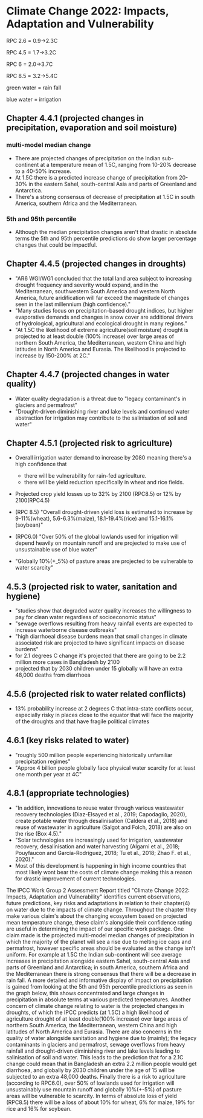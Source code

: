# Climate Change 2022: Impacts, Adaptation and Vulnerability

RPC 2.6 = 0.9->2.3C

RPC 4.5 = 1.7->3.2C

RPC 6 = 2.0->3.7C

RPC 8.5 = 3.2->5.4C

green water = rain fall 

blue water = irrigation


## Chapter 4.4.1 (projected changes in precipitation, evaporation and soil moisture)

### multi-model median change

- There are projected changes of precipitation on the Indian sub-continent at a
  temperature mean of 1.5C, ranging from 10-20% decrease to a 40-50% increase.
- At 1.5C there is a predicted increase change of precipitation from 20-30% in
  the eastern Sahel, south-central Asia and parts of Greenland and Antarctica.
- There's a strong consensus of decrease of precipitation at 1.5C in south
  America, southern Africa and the Mediterranean.

### 5th and 95th percentile

- Although the median precipitation changes aren't that drastic in absolute
  terms the 5th and 95th percentile predictions do show larger percentage
  changes that could be impactful.


## Chapter 4.4.5 (projected changes in droughts)

- "AR6 WGI/WG1 concluded that the total land area subject to increasing drought
  frequency and severity would expand, and in the Mediterranean, southwestern
  South America and western North America, future aridification will far exceed
  the magnitude of changes seen in the last millennium (high confidence)."
- "Many studies focus on precipitation-based drought indices, but higher
  evaporative demands and changes in snow cover are additional drivers of
  hydrological, agricultural and ecological drought in many regions."
- "At 1.5C the likelihood of extreme agriculture(soil moisture)
  drought is projected to at least double (100% increase) over large areas of
  northern South America, the Mediterranean, western China and high latitudes
  in North America and Eurasia. The likelihood is projected to increase by
  150-200% at 2C."


## Chapter 4.4.7 (projected changes in water quality)

- Water quality degradation is a threat due to "legacy contaminant's in
  glaciers and permafrost"
- "Drought-driven diminishing river and  lake levels and continued water
  abstraction for irrigation may contribute to the salinisation of soil and
  water"


## Chapter 4.5.1 (projected risk to agriculture)

- Overall irrigation water demand to increase by 2080 meaning there's a high
  confidence that 
  - there will be vulnerability for rain-fed agriculture. 
  - there will be yield reduction specifically in wheat and rice fields.

- Projected crop yield losses up to 32% by 2100 (RPC8.5) or 12% by 2100(RPC4.5)
- (RPC 8.5) "Overall drought-driven yield loss is estimated to increase by
  9-11%(wheat), 5.6-6.3%(maize), 18.1-19.4%(rice) and 15.1-16.1%(soybean)"
- (RPC6.0) "Over 50% of the global lowlands used for irrigation will depend
  heavily on mountain runoff and are projected to make use of unsustainable use
  of blue water"
- "Globally 10%(+_5%) of pasture areas are projected to be vulnerable to water
  scarcity"


## 4.5.3 (projected risk to water, sanitation and hygiene)

- "studies show that degraded water quality increases the willingness to pay
  for clean water regardless of socioeconomic status"
- "sewage overflows resulting from heavy rainfall events are expected to
  increase waterborne disease outbreaks"
- "high diarrhoeal disease burdens mean that small changes in climate
  associated risk are projected to have significant impacts on disease burdens"
- for 2.1 degrees C change it's projected that there are going to be 2.2
  million more cases in Bangladesh by 2100
- projected that by 2030 children under 15 globally will have an extra 48,000
  deaths from diarrhoea 


## 4.5.6 (projected risk to water related conflicts)

- 13% probability increase at 2 degrees C that intra-state conflicts occur,
  especially risky in places close to the equator that will face the majority
  of the droughts and that have fragile political climates


## 4.6.1 (key risks related to water)

- "roughly 500 million people experiencing historically unfamiliar
  precipitation regimes"
- "Approx 4 billion people globally face physical water scarcity for at least one month per year at 4C" 



## 4.8.1 (appropriate technologies)

- "In addition, innovations to reuse water through various wastewater recovery
  technologies (Diaz-Elsayed et al., 2019; Capodaglio, 2020), create potable
  water through desalinisation (Caldera et al., 2018) and reuse of wastewater
  in agriculture (Salgot and Folch, 2018) are also on the rise (Box 4.5)."
- "Solar technologies are increasingly used for irrigation, wastewater
  recovery, desalinisation and water harvesting (Algarni et al., 2018;
  Pouyfaucon and García-Rodríguez, 2018; Tu et al., 2018; Zhao F. et al.,
  2020)."
- Most of this development is happening in high income countries that most
  likely wont bear the costs of climate change making this a reason for drastic
  improvement of current technologies.



The IPCC Work Group 2 Assessment Report titled "Climate Change 2022: Impacts,
Adaptation and Vulnerability" identifies current observations, future
predictions, key risks and adaptations in relation to their chapter(4) on water
due to the impacts of climate change. Throughout the chapter they make various
claim's about the changing ecosystem based on projected mean temperature
change, these claim's alongside their confidence rating are useful in
determining the impact of our specific work package. One claim made is the
projected multi-model median changes of precipitation in which the majority of
the planet will see a rise due to melting ice caps and permafrost, however
specific areas should be evaluated as the change isn't uniform. For example at
1.5C the Indian sub-continent will see average increases in precipitation
alongside eastern Sahel, south-central Asia and parts of Greenland and
Antarctica; in south America, southern Africa and the Mediterranean there is
strong consensus that there will be a decrease in rain fall. A more detailed
and informative display of impact on precipitation is gained from looking at
the 5th and 95th percentile predictions as seen in the graph below, this shows
concentrated and large changes in precipitation in absolute terms at various
predicted temperatures. 
Another concern of climate change relating to water is the projected changes in
droughts, of which the IPCC predicts (at 1.5C) a high likelihood of agriculture
drought of at least double(100% increase) over large areas of northern South
America, the Mediterranean, western China and high latitudes of North America
and Eurasia.
There are also concerns in the quality of water alongside sanitation and
hygiene due to (mainly); the legacy contaminants in glaciers and permafrost,
sewage overflows from heavy rainfall and drought-driven diminishing river and
lake levels leading to salinisation of soil and water.
This leads to the prediction that for a 2.1C change could mean that in
Bangladesh an extra 2.2 million people would get diarrhoea, and globally by
2030 children under the age of 15 will be subjected to an extra 48,000 deaths.
Finally there is a risk to agriculture (according to RPC6.0), over 50% of
lowlands used for irrigation will unsustainably use mountain runoff and
globally 10%(+-5%) of pasture areas will be vulnerable to scarcity.
In terms of absolute loss of yield (RPC8.5) there will be a loss of about 10%
for wheat, 6% for maize, 19% for rice and 16% for soybean.
